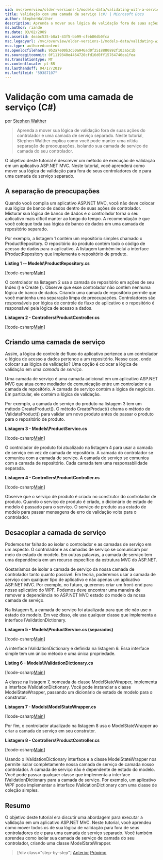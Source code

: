 ```yaml
---
uid: mvc/overview/older-versions-1/models-data/validating-with-a-service-layer-cs
title: Validação com uma camada de serviço (c#) | Microsoft Docs
author: StephenWalther
description: Aprenda a mover sua lógica de validação fora de suas ações do controlador e uma camada de serviço separado. Neste tutorial, Stephen Walther explica como você...
ms.author: riande
ms.date: 03/02/2009
ms.assetid: 4eabc535-b8a1-43f5-bb99-cfeb86db0fca
msc.legacyurl: /mvc/overview/older-versions-1/models-data/validating-with-a-service-layer-cs
msc.type: authoredcontent
ms.openlocfilehash: 9b2a7e00b3c50a946ad0f2518880892f103a5c1b
ms.sourcegitcommit: 0f1119340e4464720cfd16d0ff15764746ea1fea
ms.translationtype: MT
ms.contentlocale: pt-BR
ms.lasthandoff: 04/17/2019
ms.locfileid: "59387107"
---
```

# <a name="validating-with-a-service-layer-c"></a>Validação com uma camada de serviço (C#)

por [Stephen Walther](https://github.com/StephenWalther)

> Aprenda a mover sua lógica de validação fora de suas ações do controlador e uma camada de serviço separado. Neste tutorial, Stephen Walther explica como você pode manter uma nítida separação de preocupações, isolando sua camada de serviço de camada do seu controlador.


O objetivo deste tutorial é descrever um método de execução de validação em um aplicativo ASP.NET MVC. Neste tutorial, você aprenderá como mover sua lógica de validação para fora de seus controladores de e para uma camada de serviço separado.

## <a name="separating-concerns"></a>A separação de preocupações

Quando você compila um aplicativo ASP.NET MVC, você não deve colocar sua lógica de banco de dados dentro de suas ações de controlador. Misturar sua lógica de banco de dados e o controlador torna o seu aplicativo mais difícil manter ao longo do tempo. A recomendação é que você coloque toda sua lógica de banco de dados em uma camada de repositório separado.

Por exemplo, a listagem 1 contém um repositório simples chamado o ProductRepository. O repositório do produto contém todo o código de acesso de dados para o aplicativo. A listagem também inclui a interface IProductRepository que implementa o repositório de produto.

**Listing 1 -- Models\ProductRepository.cs**

[!code-csharp[Main](validating-with-a-service-layer-cs/samples/sample1.cs)]

O controlador na listagem 2 usa a camada de repositório em ações de seu Index () e Create (). Observe que esse controlador não contêm nenhuma lógica de banco de dados. Criando uma camada de repositório permite que você mantenha uma separação limpa de preocupações. Controladores são responsáveis por lógica de controle de fluxo de aplicativo e o repositório é responsável pela lógica de acesso a dados.

**Listagem 2 - Controllers\ProductController.cs**

[!code-csharp[Main](validating-with-a-service-layer-cs/samples/sample2.cs)]

## <a name="creating-a-service-layer"></a>Criando uma camada de serviço

Assim, a lógica de controle de fluxo do aplicativo pertence a um controlador e lógica de acesso a dados pertence a um repositório. Nesse caso, onde colocar sua lógica de validação? Uma opção é colocar a lógica de validação em uma *camada de serviço*.

Uma camada de serviço é uma camada adicional em um aplicativo ASP.NET MVC que atua como mediador de comunicação entre um controlador e a camada de repositório. A camada de serviço contém a lógica de negócios. Em particular, ele contém a lógica de validação.

Por exemplo, a camada de serviço do produto na listagem 3 tem um método CreateProduct(). O método CreateProduct() chama o método de ValidateProduct() para validar um novo produto antes de passar o produto para o repositório de produto.

**Listagem 3 - Models\ProductService.cs**

[!code-csharp[Main](validating-with-a-service-layer-cs/samples/sample3.cs)]

O controlador de produto foi atualizado na listagem 4 para usar a camada de serviço em vez de camada de repositório. A camada do controlador se comunica com a camada de serviço. A camada de serviço se comunica com a camada de repositório. Cada camada tem uma responsabilidade separada.

**Listagem 4 - Controllers\ProductController.cs**

[!code-csharp[Main](validating-with-a-service-layer-cs/samples/sample4.cs)]

Observe que o serviço de produto é criado no construtor do controlador de produto. Quando o serviço de produto é criado, o dicionário de estado de modelo é passado para o serviço. O serviço de produto usa estado de modelo para passar mensagens de erro de validação volta para o controlador.

## <a name="decoupling-the-service-layer"></a>Desacoplar a camada de serviço

Podemos ter falhado ao isolar o controlador e as camadas de serviço em um aspecto. O controlador e as camadas de serviço se comunicam por meio do estado do modelo. Em outras palavras, a camada de serviço tem uma dependência em um recurso específico da estrutura MVC do ASP.NET.

Gostaríamos de isolar a camada de serviço da nossa camada de controlador tanto quanto possível. Em teoria, poderemos usar a camada de serviço com qualquer tipo de aplicativo e não apenas um aplicativo ASP.NET MVC. Por exemplo, no futuro, queremos criar um front-end para nosso aplicativo do WPF. Podemos deve encontrar uma maneira de remover a dependência no ASP.NET MVC estado do modelo da nossa camada de serviço.

Na listagem 5, a camada de serviço foi atualizada para que ele não use o estado do modelo. Em vez disso, ele usa qualquer classe que implementa a interface IValidationDictionary.

**Listagem 5 - Models\ProductService.cs (separados)**

[!code-csharp[Main](validating-with-a-service-layer-cs/samples/sample5.cs)]

A interface IValidationDictionary é definida na listagem 6. Essa interface simple tem um único método e uma única propriedade.

**Listing 6 - Models\IValidationDictionary.cs**

[!code-csharp[Main](validating-with-a-service-layer-cs/samples/sample6.cs)]

A classe na listagem 7, nomeada da classe ModelStateWrapper, implementa a interface IValidationDictionary. Você pode instanciar a classe ModelStateWrapper, passando um dicionário de estado de modelo para o construtor.

**Listagem 7 - Models\ModelStateWrapper.cs**

[!code-csharp[Main](validating-with-a-service-layer-cs/samples/sample7.cs)]

Por fim, o controlador atualizado na listagem 8 usa o ModelStateWrapper ao criar a camada de serviço em seu construtor.

**Listagem 8 - Controllers\ProductController.cs**

[!code-csharp[Main](validating-with-a-service-layer-cs/samples/sample8.cs)]

Usando o IValidationDictionary interface e a classe ModelStateWrapper nos permite isolar completamente nossa camada de serviço de camada nosso controlador. A camada de serviço não é dependente de estado do modelo. Você pode passar qualquer classe que implementa a interface IValidationDictionary para a camada de serviço. Por exemplo, um aplicativo WPF pode implementar a interface IValidationDictionary com uma classe de coleção simples.

## <a name="summary"></a>Resumo

O objetivo deste tutorial era discutir uma abordagem para executar a validação em um aplicativo ASP.NET MVC. Neste tutorial, você aprendeu como mover todos os de sua lógica de validação para fora de seus controladores de e para uma camada de serviço separado. Você também aprendeu como isolar sua camada de serviço de camada do seu controlador, criando uma classe ModelStateWrapper.

> [!div class="step-by-step"]
> [Anterior](validating-with-the-idataerrorinfo-interface-cs.md)
> [Próximo](validation-with-the-data-annotation-validators-cs.md)
